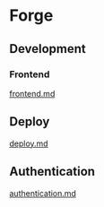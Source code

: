 # Forge

## Development

### Frontend
[frontend.md](/app/README.md)

## Deploy
[deploy.md](/docs/deploy.md)

## Authentication
[authentication.md](/docs/authentication.md)
